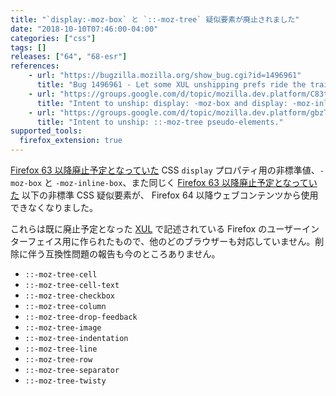 ```yaml
---
title: "`display:-moz-box` と `::-moz-tree` 疑似要素が廃止されました"
date: "2018-10-10T07:46:00-04:00"
categories: ["css"]
tags: []
releases: ["64", "68-esr"]
references:
    - url: "https://bugzilla.mozilla.org/show_bug.cgi?id=1496961"
      title: "Bug 1496961 - Let some XUL unshipping prefs ride the trains."
    - url: "https://groups.google.com/d/topic/mozilla.dev.platform/C83tct9EPAk/discussion"
      title: "Intent to unship: display: -moz-box and display: -moz-inline-box from content pages."
    - url: "https://groups.google.com/d/topic/mozilla.dev.platform/gbzTmE4uvJk/discussion"
      title: "Intent to unship: ::-moz-tree pseudo-elements."
supported_tools:
  firefox_extension: true
---
```

[Firefox 63 以降廃止予定となっていた](https://www.fxsitecompat.dev/ja/docs/2018/display-moz-box-and-display-moz-inline-box-have-been-deprecated/) CSS `display` プロパティ用の非標準値、`-moz-box` と `-moz-inline-box`、また同じく [Firefox 63 以降廃止予定となっていた](https://www.fxsitecompat.dev/ja/docs/2018/moz-tree-pseudo-elements-have-been-deprecated/) 以下の非標準 CSS 疑似要素が、 Firefox 64 以降ウェブコンテンツから使用できなくなりました。

これらは既に廃止予定となった [XUL](https://developer.mozilla.org/docs/Mozilla/Tech/XUL) で記述されている Firefox のユーザーインターフェイス用に作られたもので、他のどのブラウザーも対応していません。削除に伴う互換性問題の報告も今のところありません。

* `::-moz-tree-cell`
* `::-moz-tree-cell-text`
* `::-moz-tree-checkbox`
* `::-moz-tree-column`
* `::-moz-tree-drop-feedback`
* `::-moz-tree-image`
* `::-moz-tree-indentation`
* `::-moz-tree-line`
* `::-moz-tree-row`
* `::-moz-tree-separator`
* `::-moz-tree-twisty`
